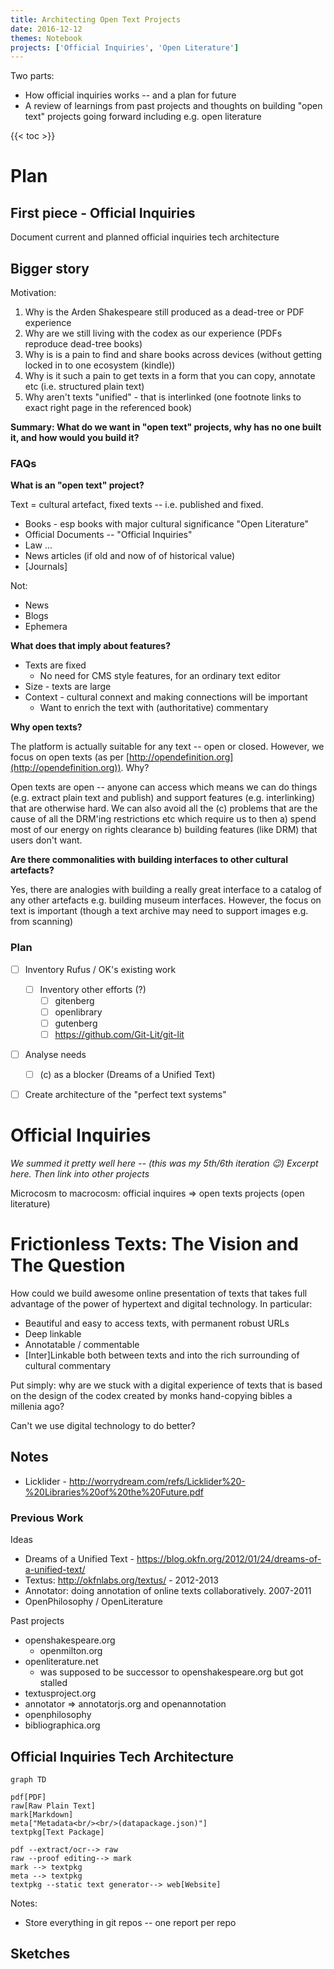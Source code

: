 ```yaml
---
title: Architecting Open Text Projects
date: 2016-12-12
themes: Notebook
projects: ['Official Inquiries', 'Open Literature']
---
```


Two parts:

* How official inquiries works -- and a plan for future
* A review of learnings from past projects and thoughts on building "open text" projects going forward including e.g. open literature

{{< toc >}}

# Plan

## First piece - Official Inquiries

Document current and planned official inquiries tech architecture

## Bigger story

Motivation:

1. Why is the Arden Shakespeare still produced as a dead-tree or PDF experience
2. Why are we still living with the codex as our experience (PDFs reproduce dead-tree books)
3. Why is is a pain to find and share books across devices (without getting locked in to one ecosystem (kindle))
4. Why is it such a pain to get texts in a form that you can copy, annotate etc (i.e. structured plain text)
5. Why aren't texts "unified" - that is interlinked (one footnote links to exact right page in the referenced book)

**Summary: What do we want in "open text" projects, why has no one built it, and how would you build it?**

### FAQs

**What is an "open text" project?**

Text = cultural artefact, fixed texts -- i.e. published and fixed.

* Books - esp books with major cultural significance "Open Literature"
* Official Documents -- "Official Inquiries"
* Law ...
* News articles (if old and now of of historical value)
* [Journals]

Not:

* News
* Blogs
* Ephemera

**What does that imply about features?**

* Texts are fixed
  * No need for CMS style features, for an ordinary text editor
* Size - texts are large
* Context - cultural connext and making connections will be important
  * Want to enrich the text with (authoritative) commentary

**Why open texts?**

The platform is actually suitable for any text -- open or closed. However, we focus on open texts (as per [http://opendefinition.org](http://opendefinition.org)). Why?

Open texts are open -- anyone can access which means we can do things (e.g. extract plain text and publish) and support features (e.g. interlinking) that are otherwise hard. We can also avoid all the (c) problems that are the cause of all the DRM'ing restrictions etc which require us to then a) spend most of our energy on rights clearance b) building features (like DRM) that users don't want.

**Are there commonalities with building interfaces to other cultural artefacts?**

Yes, there are analogies with building a really great interface to a catalog of any other artefacts e.g. building museum interfaces. However, the focus on text is important (though a text archive may need to support images e.g. from scanning)

### Plan

* [ ] Inventory Rufus / OK's existing work
  * [ ] Inventory other efforts (?)
    * [ ] gitenberg
    * [ ] openlibrary
    * [ ] gutenberg
    * [ ] https://github.com/Git-Lit/git-lit
* [ ] Analyse needs
  * [ ] (c) as a blocker (Dreams of a Unified Text)
* [ ] Create architecture of the "perfect text systems"


# Official Inquiries

*We summed it pretty well here -- (this was my 5th/6th iteration :wink:) Excerpt here. Then link into other projects*

Microcosm to macrocosm: official inquires => open texts projects (open literature)


# Frictionless Texts: The Vision and The Question

How could we build awesome online presentation of texts that takes full advantage of the power of hypertext and digital technology. In particular:

* Beautiful and easy to access texts, with permanent robust URLs
* Deep linkable
* Annotatable / commentable
* [Inter]Linkable both between texts and into the rich surrounding of cultural commentary

Put simply: why are we stuck with a digital experience of texts that is based on the design of the codex created by monks hand-copying bibles a millenia ago?

Can't we use digital technology to do better?

## Notes

* Licklider - http://worrydream.com/refs/Licklider%20-%20Libraries%20of%20the%20Future.pdf

### Previous Work

Ideas

* Dreams of a Unified Text - https://blog.okfn.org/2012/01/24/dreams-of-a-unified-text/
* Textus: http://okfnlabs.org/textus/ - 2012-2013
* Annotator: doing annotation of online texts collaboratively. 2007-2011
* OpenPhilosophy / OpenLiterature

Past projects

* openshakespeare.org
  * openmilton.org
* openliterature.net
  * was supposed to be successor to openshakespeare.org but got stalled
* textusproject.org
* annotator => annotatorjs.org and openannotation
* openphilosophy
* bibliographica.org


## Official Inquiries Tech Architecture

```mermaid
graph TD

pdf[PDF]
raw[Raw Plain Text]
mark[Markdown]
meta["Metadata<br/><br/>(datapackage.json)"]
textpkg[Text Package]

pdf --extract/ocr--> raw
raw --proof editing--> mark
mark --> textpkg
meta --> textpkg
textpkg --static text generator--> web[Website]
```

Notes:

* Store everything in git repos -- one report per repo

## Sketches

<img src="/bits/2016-12-12-architecting-open-text-projects/frictionless-text-overview.jpg" alt="" />
<img src="/bits/2016-12-12-architecting-open-text-projects/frictionless-text-sub-2.jpg" alt="" />
<img src="/bits/2016-12-12-architecting-open-text-projects/frictionless-text-sub-1.jpg" alt="" />
